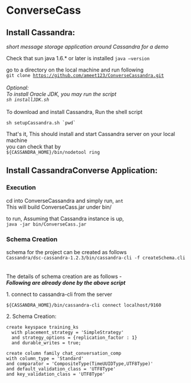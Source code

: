 ConverseCass
============

<h2>Install Cassandra: </h2>
<em>short message storage application around Cassandra for a demo</em>

<p>Check that sun java 1.6.* or later is installed
<code>java –version</code>
</p>

go to a directory on the local machine and run following<br>
<code>git clone https://github.com/ameet123/ConverseCassandra.git</code><br>
<br>
<i>Optional:<br>
To install Oracle JDK, you may run the script<br>
<code>sh installJDK.sh</code>
</i>
<br>
<br>
To download and install Cassandra, Run the shell script<br>
<pre><code>sh setupCassandra.sh `pwd`</code></pre>
That's it, This should install and start Cassandra server on your local machine<br>
you can check that by<br>
<code>${CASSANDRA_HOME}/bin/nodetool ring</code>

<h2>Install CassandraConverse Application: </h2>
</strong></p>

<h3>Execution</h3>

cd into ConverseCassandra and simply run,
<code>ant</code><br>
This will build ConverseCass.jar under bin/
<p> to run,
Assuming that Cassandra instance is up, <br>
<code>java -jar bin/ConverseCass.jar</code>
</p>

<h3>Schema Creation</h3>
schema for the project can be created as follows<br>
<code>Cassandra/dsc-cassandra-1.2.3/bin/cassandra-cli -f createSchema.cli</code><br>
<br><br>
The details of schema creation are as follows - 
<br>
<b><i> Following are already done by the above script</b></i>
<br>
<p>1. connect to cassandra-cli from the server</p>
<code>${CASSANDRA_HOME}/bin/cassandra-cli connect localhost/9160</code>
<p>2. Schema Creation:</p>
<pre><code>create keyspace training_ks
  with placement_strategy = 'SimpleStrategy'
  and strategy_options = {replication_factor : 1}
  and durable_writes = true;
</code></pre>
<pre><code>create column family chat_conversation_comp
with column_type = 'Standard'
and comparator = 'CompositeType(TimeUUIDType,UTF8Type)'
and default_validation_class = 'UTF8Type'
and key_validation_class = 'UTF8Type'
</code></pre>
